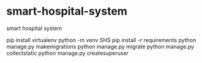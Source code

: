 # smart-hospital-system

smart hospital system


pip install virtualenv
python -m venv SHS
pip install -r requirements
python manage.py makemigrations
python manage.py migrate
python manage.py collectstatic
python manage.py createsuperuser



